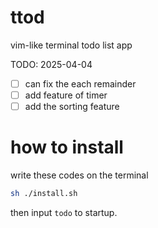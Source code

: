 # ttod
vim-like terminal todo list app 

TODO: 2025-04-04
- [ ] can fix the each remainder
- [ ] add feature of timer
- [ ] add the sorting feature

# how to install

write these codes on the terminal
```bash
sh ./install.sh
```

then input `todo` to startup.
